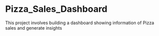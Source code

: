 # Pizza_Sales_Dashboard
This project involves building a dashboard showing information of Pizza sales and generate insights
